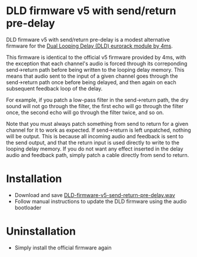 # DLD firmware v5 with send/return pre-delay

DLD firmware v5 with send/return pre-delay is a modest alternative firmware for the [Dual Looping Delay (DLD) eurorack module by 4ms](http://www.4mscompany.com/dld.php).

This firmware is identical to the official v5 firmware provided by 4ms, with the exception that each channel's audio is forced through its correponding send->return path before being written to the looping delay memory. This means that audio sent to the input of a given channel goes through the send->return path once before being delayed, and then again on each subsequent feedback loop of the delay.

For example, if you patch a low-pass filter in the send->return path, the dry sound will not go through the filter, the first echo will go through the filter once, the second echo will go through the filter twice, and so on.

Note that you must always patch something from send to return for a given channel for it to work as expected. If send->return is left unpatched, nothing will be output. This is because all incoming audio and feedback is sent to the send output, and that the return input is used directly to write to the looping delay memory. If you do not want any effect inserted in the delay audio and feedback path, simply patch a cable directly from send to return.

# Installation

- Download and save [DLD-firmware-v5-send-return-pre-delay.wav](https://github.com/thomas-kielbus/DLD-firmware/raw/master/DLD-firmware-v5-send-return-pre-delay.wav)
- Follow manual instructions to update the DLD firmware using the audio bootloader

# Uninstallation

- Simply install the official firmware again
